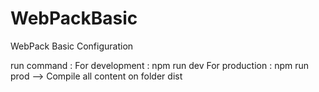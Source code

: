 # WebPackBasic
WebPack Basic Configuration

run command :
For development : npm run dev
For production : npm run prod --> Compile all content on folder dist 
